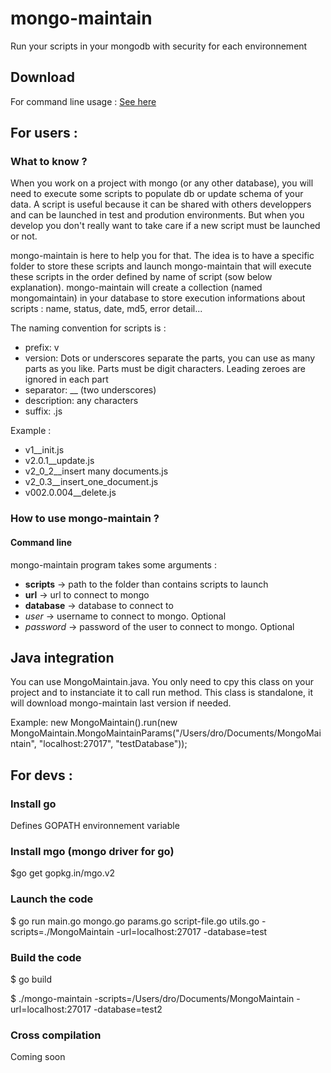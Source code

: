 # mongo-maintain
Run your scripts in your mongodb with security for each environnement

## Download

For command line usage :
[See here](http://4sh-projects.github.io/mongo-maintain/ "Download")

## For users :

### What to know ?

When you work on a project with mongo (or any other database), you will need to execute some scripts to populate db or update schema of your data. A script is useful because it can be shared with others developpers and can be launched in test and prodution environments. But when you develop you don't really want to take care if a new script must be launched or not. 

mongo-maintain is here to help you for that. The idea is to have a specific folder to store these scripts and launch mongo-maintain that will execute these scripts in the order defined by name of script (sow below explanation). mongo-maintain will create a collection (named mongomaintain) in your database to store execution informations about scripts : name, status, date, md5, error detail... 

The naming convention for scripts is :
* prefix: v
* version: Dots or underscores separate the parts, you can use as many parts as you like. Parts must be digit characters. Leading zeroes are ignored in each part
* separator: __ (two underscores)
* description: any characters
* suffix: .js

Example :
* v1__init.js
* v2.0.1__update.js
* v2_0_2__insert many documents.js
* v2_0.3__insert_one_document.js
* v002.0.004__delete.js

### How to use mongo-maintain ?

#### Command line

mongo-maintain program takes some arguments :
* __scripts__ -> path to the folder than contains scripts to launch
* __url__ -> url to connect to mongo
* __database__ -> database to connect to
* _user_ -> username to connect to mongo. Optional
* _password_ -> password of the user to connect to mongo. Optional

## Java integration

You can use MongoMaintain.java. You only need to cpy this class on your project and to instanciate it to call run method.
This class is standalone, it will download mongo-maintain last version if needed.

Example:
  new MongoMaintain().run(new MongoMaintain.MongoMaintainParams("/Users/dro/Documents/MongoMaintain", "localhost:27017", "testDatabase"));

## For devs :

### Install go

Defines GOPATH environnement variable

### Install mgo (mongo driver for go)

  $go get gopkg.in/mgo.v2

### Launch the code
  $ go run main.go mongo.go params.go script-file.go utils.go -scripts=./MongoMaintain -url=localhost:27017 -database=test

### Build the code
  $ go build

  $ ./mongo-maintain -scripts=/Users/dro/Documents/MongoMaintain -url=localhost:27017 -database=test2

### Cross compilation

Coming soon
